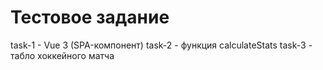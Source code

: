 # Тестовое задание

task-1 - Vue 3 (SPA-компонент)
task-2 - функция calculateStats
task-3 - табло хоккейного матча
